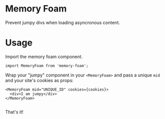 # Memory Foam 
Prevent jumpy divs when loading asyncronous content.

# Usage
Import the memory foam component. 

```
import MemoryFoam from 'memory-foam';
```  

Wrap your "jumpy" component in your `<MemoryFoam>` and pass a unique `mid` and your site's cookies as props:  
```
<MemoryFoam mid="UNIQUE_ID" cookies={cookies}>
  <div>I am jumpy</div>
</MemoryFoam>
  
```
    
That's it!
